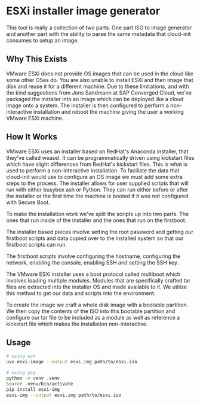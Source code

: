 # ESXi installer image generator

This tool is really a collection of two parts. One part ISO to image generator
and another part with the ability to parse the same metadata that cloud-init
consumes to setup an image.

## Why This Exists

VMware ESXi does not provide OS images that can be used in the cloud like
some other OSes do. You are also unable to install ESXi and then image that
disk and reuse it for a different machine. Due to these limitations, and with
the kind suggestions from Jens Sandmann at SAP Converged Cloud, we've packaged
the installer into an image which can be deployed like a cloud image onto
a system. The installer is then configured to perform a non-interactive
installation and reboot the machine giving the user a working VMware ESXi
machine.

## How It Works

VMware ESXi uses an installer based on RedHat's Anaconda installer, that
they've called weasel. It can be programmatically driven using kickstart
files which have slight differences from RedHat's kickstart files. This
is what is used to perform a non-interactive installation. To faciliate
the data that cloud-init would use to configure an OS image we must
add some extra steps to the process. The installer allows for user
supplied scripts that will run with either busybox ash or Python.
They can run either before or after the installer or the first time
the machine is booted if it was not configured with Secure Boot.

To make the installation work we've split the scripts up into two
parts. The ones that run inside of the installer and the ones that
run on the firstboot.

The installer based pieces involve setting the root password and
getting our firstboot scripts and data copied over to the installed
system so that our firstboot scripts can run.

The firstboot scripts involve configuring the hostname, configuring
the network, enabling the console, enabling SSH and setting the SSH key.

The VMware ESXi installer uses a boot protocol called multiboot
which involves loading multiple modules. Modules that are specifically
crafted tar files are extracted into the installer OS and made available
to it. We utilize this method to get our data and scripts into the
environment.

To create the image we craft a whole disk image with a bootable
partition. We then copy the contents of the ISO into this bootable
partition and configure our tar file to be included as a module
as well as reference a kickstart file which makes the installation
non-interactive.

## Usage

```bash
# using uvx
uvx esxi-image --output esxi.img path/to/esxi.iso

# using pip
python -m venv .venv
source .venv/bin/activate
pip install esxi-img
esxi-img --output esxi.img path/to/esxi.iso
```
